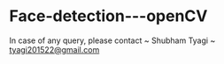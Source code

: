 # Face-detection---openCV


In case of any query, please contact
~ Shubham Tyagi
~ tyagi201522@gmail.com 
